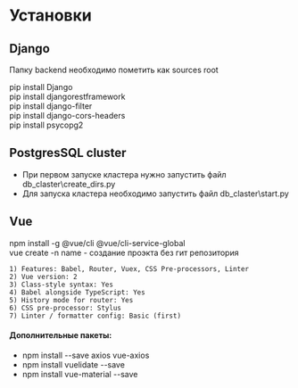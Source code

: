 # Установки

## Django
Папку backend необходимо пометить как sources root

pip install Django  
pip install djangorestframework  
pip install django-filter  
pip install django-cors-headers  
pip install psycopg2

## PostgresSQL cluster
- При первом запуске кластера нужно запустить файл db_claster\create_dirs.py
- Для запуска кластера необходимо запустить файл db_claster\start.py


## Vue

npm install -g @vue/cli @vue/cli-service-global  
vue create -n name - создание проэкта без гит репозитория

```
1) Features: Babel, Router, Vuex, CSS Pre-processors, Linter
2) Vue version: 2
3) Class-style syntax: Yes
4) Babel alongside TypeScript: Yes
5) History mode for router: Yes
6) CSS pre-processor: Stylus
7) Linter / formatter config: Basic (first)
```

#### Дополнительные пакеты:
- npm install --save axios vue-axios
- npm install vuelidate --save
- npm install vue-material --save
